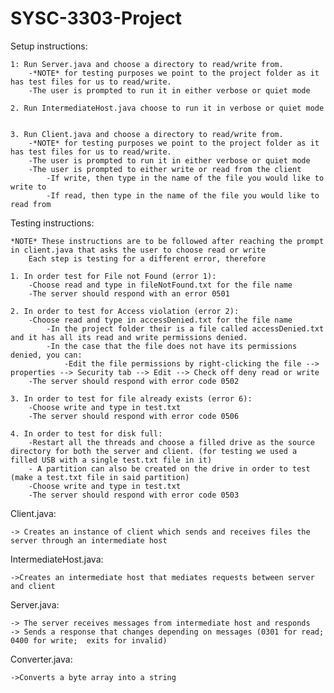 # SYSC-3303-Project

Setup instructions: 
	
	
	1: Run Server.java and choose a directory to read/write from.
		-*NOTE* for testing purposes we point to the project folder as it has test files for us to read/write.
		-The user is prompted to run it in either verbose or quiet mode
		
	2. Run IntermediateHost.java choose to run it in verbose or quiet mode
		
		
	3. Run Client.java and choose a directory to read/write from.
		-*NOTE* for testing purposes we point to the project folder as it has test files for us to read/write.
		-The user is prompted to run it in either verbose or quiet mode
		-The user is prompted to either write or read from the client
			-If write, then type in the name of the file you would like to write to 
			-If read, then type in the name of the file you would like to read from 
	

Testing instructions: 
	
	*NOTE* These instructions are to be followed after reaching the prompt in client.java that asks the user to choose read or write
		Each step is testing for a different error, therefore
	
	1. In order test for File not Found (error 1):
		-Choose read and type in fileNotFound.txt for the file name
		-The server should respond with an error 0501
		
	2. In order to test for Access violation (error 2):
		-Choose read and type in accessDenied.txt for the file name
			-In the project folder their is a file called accessDenied.txt and it has all its read and write permissions denied.
			-In the case that the file does not have its permissions denied, you can:
				-Edit the file permissions by right-clicking the file --> properties --> Security tab --> Edit --> Check off deny read or write
		-The server should respond with error code 0502
	
	3. In order to test for file already exists (error 6):
		-Choose write and type in test.txt
		-The server should respond with error code 0506
	
	4. In order to test for disk full:
		-Restart all the threads and choose a filled drive as the source directory for both the server and client. (for testing we used a filled USB with a single test.txt file in it)
		- A partition can also be created on the drive in order to test (make a test.txt file in said partition)
		-Choose write and type in test.txt
		-The server should respond with error code 0503
	
	
	
	
Client.java: 

	-> Creates an instance of client which sends and receives files the server through an intermediate host

IntermediateHost.java:
	
	->Creates an intermediate host that mediates requests between server and client
	
Server.java: 

	-> The server receives messages from intermediate host and responds
	-> Sends a response that changes depending on messages (0301 for read; 0400 for write; 	exits for invalid)
	
Converter.java:

	->Converts a byte array into a string
